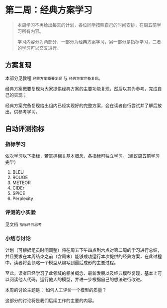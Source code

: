 # 第二周：经典方案学习

> 本周学习不再给出每天的计划，各位同学按照自己的时间安排，在周五前学习所有内容。
>
> 学习内容分为两部分，一部分为经典方案学习，另一部分是指标学习，二者的学习可以交叉进行。

## 方案复现

本部分见教程 `经典方案概要复现` 与 `经典方案完备复现`。

经典方案概要复现为大家提供经典方案的主要功能复现，然后以其为参考，完成自己的实现；

经典方案完备复现给出组内已经实现好的完整方案，会在读者自行尝试并了解后放出，供参考学习。



## 自动评测指标

### 指标学习

依次学习以下指标，若掌握相关基本概念，各指标可独立学习。（建议周五前学习完毕）

1. BLEU
2. ROUGE
3. METEOR
4. CIDEr
5. SPICE
6. Perplexity

### 评测的小实验

见文档 `指标评价思考`



### 小结与讨论

计划（可根据组员时间调整）将在周五下午四点到六点对第二周的学习进行总结，并且要求在本周结束之前（含周末）能够成功运行本次提供的经典方案，在此过程中，读者将会领略一个模型从编写到最后成形的主要过程。

至此，读者已经学习了此领域的相关概念、最新发展以及经典模型复现，基本上可以阅读他人代码，运行他人的模型，并进一步根据自己的想法进行改进。

本周的讨论主题是： 如何人工评价一个模型的质量？

这部分的讨论将是我们后续工作的主要的内容。